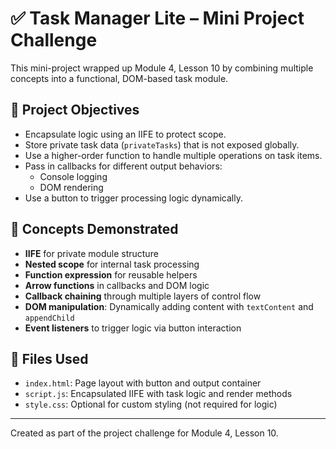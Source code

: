 
# ✅ Task Manager Lite – Mini Project Challenge

This mini-project wrapped up Module 4, Lesson 10 by combining multiple concepts into a functional, DOM-based task module.

## 🎯 Project Objectives

- Encapsulate logic using an IIFE to protect scope.
- Store private task data (`privateTasks`) that is not exposed globally.
- Use a higher-order function to handle multiple operations on task items.
- Pass in callbacks for different output behaviors:
  - Console logging
  - DOM rendering
- Use a button to trigger processing logic dynamically.

## 🧠 Concepts Demonstrated

- **IIFE** for private module structure
- **Nested scope** for internal task processing
- **Function expression** for reusable helpers
- **Arrow functions** in callbacks and DOM logic
- **Callback chaining** through multiple layers of control flow
- **DOM manipulation**: Dynamically adding content with `textContent` and `appendChild`
- **Event listeners** to trigger logic via button interaction

## 📁 Files Used

- `index.html`: Page layout with button and output container
- `script.js`: Encapsulated IIFE with task logic and render methods
- `style.css`: Optional for custom styling (not required for logic)

---

Created as part of the project challenge for Module 4, Lesson 10.
